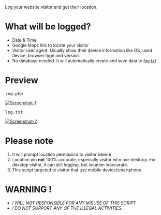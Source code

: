 Log your website visitor and get their location.
# What will be logged?
-  Date & Time
- Google Maps link to locate your visitor
- Visitor user agent. Usually show their device information like OS, used device, browser type and version
- No database needed. It will automatically create and save data to <u><i>log.txt</i></u>

# Preview

<pre>log.php</pre>
<a href="https://ibb.co/0Xt8JWY"><img src="https://i.ibb.co/YWZYjKf/Screenshot-1.png" alt="Screenshot-1" border="0"></a>

<pre>log.txt</pre>
<a href="https://ibb.co/CBhJnkV"><img src="https://i.ibb.co/rk4bZC5/Screenshot-2.png" alt="Screenshot-2" border="0"></a>

# Please note
1. It will prompt location permission to visitor device
2. Location pin <b>not</b> 100% accurate, especially visitor who use desktop. For desktop visitor, it can still logging, but location inaccurate.
3. This script targeted to visitor that use mobile device/smartphone.

# WARNING !
- <i>I WILL NOT RESPONSIBLE FOR ANY MISUSE OF THIS SCRIPT</i>
- <i>I DO NOT SUPPORT ANY OF THE ILLEGAL ACTIVITIES.</i>
